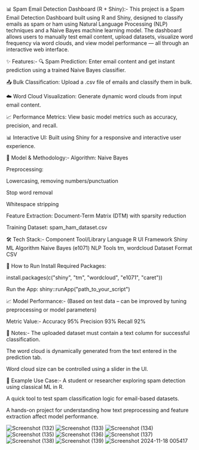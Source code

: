 📊 Spam Email Detection Dashboard (R + Shiny):-
This project is a Spam Email Detection Dashboard built using R and Shiny, designed to classify emails as spam or ham using Natural Language Processing (NLP) techniques and a Naive Bayes machine learning model. The dashboard allows users to manually test email content, upload datasets, visualize word frequency via word clouds, and view model performance — all through an interactive web interface.

✨ Features:-
🔍 Spam Prediction: Enter email content and get instant prediction using a trained Naive Bayes classifier.

📤 Bulk Classification: Upload a .csv file of emails and classify them in bulk.

☁️ Word Cloud Visualization: Generate dynamic word clouds from input email content.

📈 Performance Metrics: View basic model metrics such as accuracy, precision, and recall.

📊 Interactive UI: Built using Shiny for a responsive and interactive user experience.

🧠 Model & Methodology:-
Algorithm: Naive Bayes

Preprocessing:

Lowercasing, removing numbers/punctuation

Stop word removal

Whitespace stripping

Feature Extraction: Document-Term Matrix (DTM) with sparsity reduction

Training Dataset: spam_ham_dataset.csv

🛠️ Tech Stack:-
Component	Tool/Library
Language	R
UI Framework	Shiny
ML Algorithm	Naive Bayes (e1071)
NLP Tools	tm, wordcloud
Dataset Format	CSV


🚀 How to Run
Install Required Packages:

install.packages(c("shiny", "tm", "wordcloud", "e1071", "caret"))

Run the App:
shiny::runApp("path_to_your_script")


📈 Model Performance:-
(Based on test data – can be improved by tuning preprocessing or model parameters)

Metric	Value:-
Accuracy	95%
Precision	93%
Recall	92%

📌 Notes:-
The uploaded dataset must contain a text column for successful classification.

The word cloud is dynamically generated from the text entered in the prediction tab.

Word cloud size can be controlled using a slider in the UI.

🧪 Example Use Case:-
A student or researcher exploring spam detection using classical ML in R.

A quick tool to test spam classification logic for email-based datasets.

A hands-on project for understanding how text preprocessing and feature extraction affect model performance.




![Screenshot (132)](https://github.com/user-attachments/assets/9fd37e86-c61d-423e-bb4c-43ee45d5712f)
![Screenshot (133)](https://github.com/user-attachments/assets/6e387707-9606-4fc6-95be-e2d18acc7a45)
![Screenshot (134)](https://github.com/user-attachments/assets/e16147ea-0df7-4425-a11c-0c8edc19dc8e)
![Screenshot (135)](https://github.com/user-attachments/assets/c66d3851-1729-4924-9a37-337c602fe3fd)
![Screenshot (136)](https://github.com/user-attachments/assets/d1440782-2228-4fed-a31a-958e84e30917)
![Screenshot (137)](https://github.com/user-attachments/assets/b9c12004-2950-41ba-8414-fcc60a275ffa)
![Screenshot (138)](https://github.com/user-attachments/assets/ef54cd47-3f25-4e37-b29c-21f2e1fca5a0)
![Screenshot (139)](https://github.com/user-attachments/assets/2c531461-bc29-44a8-b91e-73abd3ea7d9c)
![Screenshot 2024-11-18 005417](https://github.com/user-attachments/assets/0ebcea9b-0688-4f2f-aea9-ea547194a0f7)






